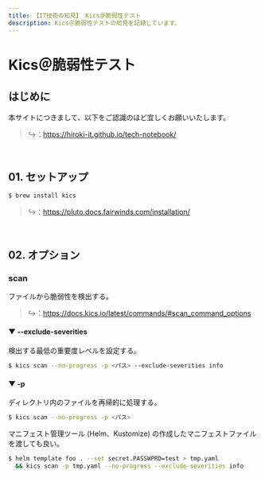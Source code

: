 ```yaml
---
title: 【IT技術の知見】 Kics＠脆弱性テスト
description: Kics＠脆弱性テストの知見を記録しています。
---
```


# Kics＠脆弱性テスト

## はじめに

本サイトにつきまして、以下をご認識のほど宜しくお願いいたします。

> ↪️：https://hiroki-it.github.io/tech-notebook/

<br>

## 01. セットアップ

```bash
$ brew install kics
```

> ↪️：https://pluto.docs.fairwinds.com/installation/

<br>

## 02. オプション

### scan

ファイルから脆弱性を検出する。

> ↪️：https://docs.kics.io/latest/commands/#scan_command_options

#### ▼ --exclude-severities

検出する最低の重要度レベルを設定する。

```bash
$ kics scan --no-progress -p <パス> --exclude-severities info
```

#### ▼ -p

ディレクトリ内のファイルを再帰的に処理する。

```bash
$ kics scan --no-progress -p <パス>
```

マニフェスト管理ツール (Helm、Kustomize) の作成したマニフェストファイルを渡しても良い。

```bash
$ helm template foo . --set secret.PASSWPRD=test > tmp.yaml
  && kics scan -p tmp.yaml --no-progress --exclude-severities info
```

<br>
